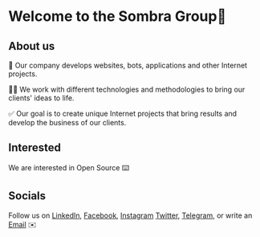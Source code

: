 # Welcome to the Sombra Group👋

## About us

👥 Our company develops websites, bots, applications and other Internet projects.

👨‍💻 We work with different technologies and methodologies to bring our clients' ideas to life.

✅ Our goal is to create unique Internet projects that bring results and develop the business of our clients.

## Interested
We are interested in Open Source ⌨️

## Socials

Follow us on [LinkedIn](https://www.linkedin.com/company/sombra-llc), [Facebook](https://www.facebook.com/sombra.uz), [Instagram](https://www.instagram.com/sombra.uz/) [Twitter](https://twitter.com/sombra_uz), [Telegram](https://t.me/sombra_uz), or write an [Email](mailto:contact@sombra.uz) ✉️
